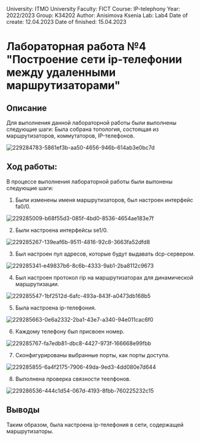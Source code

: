 University: ITMO University 
Faculty: FICT 
Course: IP-telephony 
Year: 2022/2023 
Group: K34202 
Author: Anisimova Ksenia 
Lab: Lab4
Date of create: 12.04.2023 
Date of finished: 15.04.2023 
# Лабораторная работа №4 "Построение сети ip-телефонии между удаленными маршрутизаторами"
## Описание

Для выполнения данной лабораторной работы были выполнены следующие шаги: Была собрана топология, состоящая из маршрутизаторов, коммутаторов, IP-телефонов.

![229284783-5861ef3b-aa50-4656-946b-614ab3e0bc7d](https://user-images.githubusercontent.com/56114211/232225267-928a1fac-733f-46da-8cbe-53a70c41d897.png)


## Ход работы:

В процессе выполнения лабораторной работы были выпонены следующие шаги:
1. Были изменены именя маршрутизаторов, был настроен интерфейс fa0/0.

![229285009-b68f55d3-085f-4bd0-8536-4654ae183e7f](https://user-images.githubusercontent.com/56114211/232225277-8c2e1252-4f10-46a2-87b5-8d247a28e73f.png)


2. Были настроена интерфейсы se1/0.

![229285267-139eaf6b-9511-4816-92c8-3663fa52dfd8](https://user-images.githubusercontent.com/56114211/232225284-18f9cf09-8ac6-4b34-bb4d-686c5425c736.png)


3. Был настроен пул адресов, которые будут выдавать dcp-сервером.

![229285341-e49837b6-8c6b-4333-9ab1-2ba8112c9673](https://user-images.githubusercontent.com/56114211/232225300-6a9e869c-225f-471e-bf8c-723f0e3e76e4.png)


4. Был настроен протокол rip на маршрутизаторах для динамической маршрутизации.

![229285547-1bf2512d-6afc-493a-843f-a0473db168b5](https://user-images.githubusercontent.com/56114211/232225311-2b0d6983-6ef6-4639-9fa5-ff753e47d0b8.png)


5. Была настроена ip-телефония.

![229285663-0e6a2332-2ba1-43e7-a340-94e011cac6f0](https://user-images.githubusercontent.com/56114211/232225327-88d5e953-031b-4613-b7f8-de393a6206dd.png)


6. Каждому телефону был присвоен номер.

![229285767-fa7edb81-dbc8-4427-973f-166668e99fbb](https://user-images.githubusercontent.com/56114211/232225342-e821d372-95a5-48ba-ac03-fa021daac33f.png)


7. Сконфигурированы выбранные порты, как порты доступа.

![229285855-6a4f2175-7906-49da-9ed3-4dd080e7d644](https://user-images.githubusercontent.com/56114211/232225357-0704044a-7236-4c9c-8543-3ef172f4f4e3.png)


8. Выполнена проверка связности теелфонов.

![229286536-444c1d54-067d-4193-8fbb-760225232c15](https://user-images.githubusercontent.com/56114211/232225363-2c964cb5-e848-4710-981f-43d91f9c5b6a.png)


## Выводы
Таким образом, была настроена ip-телефония в сети, содержащей маршрутизаторы.



